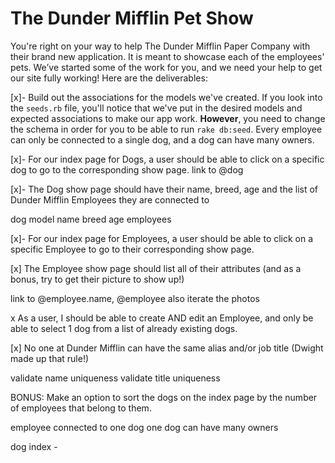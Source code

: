 # The Dunder Mifflin Pet Show


You're right on your way to help The Dunder Mifflin Paper Company with their brand new application. It is meant to 
showcase each of the employees' pets. We’ve started some of the work for you, and we need your help to get our site fully working! Here are the deliverables:

[x]- Build out the associations for the models we've created. If you look into the `seeds.rb` file, you'll notice that we've put
in the desired models and expected associations to make our app work. **However**, you need to change the schema in order
for you to be able to run `rake db:seed`. Every employee can only be connected to a single dog, and a dog can have many owners.

[x]- For our index page for Dogs, a user should be able to click on a specific dog to go to the corresponding show page.
link to @dog 

[x]- The Dog show page should have their name, breed, age and the list of Dunder Mifflin Employees they are connected to

dog model
name
breed
age 
employees 


[x]- For our index page for Employees, a user should be able to click on a specific Employee to go to their corresponding show page.


[x] The Employee show page should list all of their attributes (and as a bonus, try to get their picture to show up!)

link to @employee.name, @employee
also iterate the photos

x As a user, I should be able to create AND edit an Employee, and only be able to select 1 dog from a list of already existing dogs.


[x] No one at Dunder Mifflin can have the same alias and/or job title (Dwight made up that rule!)
 
 validate name uniqueness
 validate title uniqueness 

BONUS: Make an option to sort the dogs on the index page by the number of employees that belong to them.




employee connected to one dog
one dog can have many owners

dog index - 